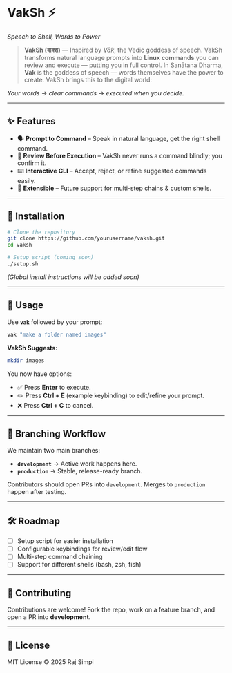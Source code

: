 # VakSh ⚡

*Speech to Shell, Words to Power*

> **VakSh (वाक्श)** — Inspired by *Vāk*, the Vedic goddess of speech. VakSh transforms natural language prompts into **Linux commands** you can review and execute — putting you in full control. In Sanātana Dharma, **Vāk** is the goddess of speech — words themselves have the power to create.
VakSh brings this to the digital world:

*Your words → clear commands → executed when you decide.*

---

## ✨ Features

* 🗣 **Prompt to Command** – Speak in natural language, get the right shell command.
* 👀 **Review Before Execution** – VakSh never runs a command blindly; you confirm it.
* ⌨️ **Interactive CLI** – Accept, reject, or refine suggested commands easily.
* 🌱 **Extensible** – Future support for multi-step chains & custom shells.

---

## 🔧 Installation

```bash
# Clone the repository
git clone https://github.com/yourusername/vaksh.git
cd vaksh

# Setup script (coming soon)
./setup.sh
```

*(Global install instructions will be added soon)*

---

## 🚀 Usage

Use **`vak`** followed by your prompt:

```bash
vak "make a folder named images"
```

**VakSh Suggests:**

```bash
mkdir images
```

You now have options:

* ✅ Press **Enter** to execute.
* ✏️ Press **Ctrl + E** (example keybinding) to edit/refine your prompt.
* ❌ Press **Ctrl + C** to cancel.

---
## 🌳 Branching Workflow

We maintain two main branches:

* **`development`** → Active work happens here.
* **`production`** → Stable, release-ready branch.

Contributors should open PRs into `development`. Merges to `production` happen after testing.

---

## 🛠 Roadmap

* [ ] Setup script for easier installation
* [ ] Configurable keybindings for review/edit flow
* [ ] Multi-step command chaining
* [ ] Support for different shells (bash, zsh, fish)

---

## 🤝 Contributing

Contributions are welcome! Fork the repo, work on a feature branch, and open a PR into **development**.

---

## 📜 License

MIT License © 2025 Raj Simpi
